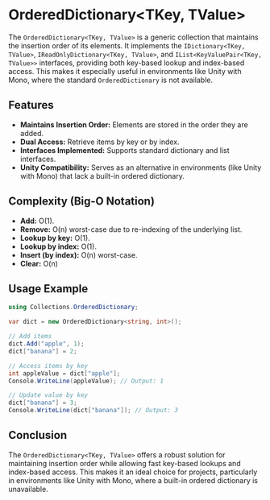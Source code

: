 # OrderedDictionary<TKey, TValue>

The `OrderedDictionary<TKey, TValue>` is a generic collection that maintains the insertion order of its elements. It implements the `IDictionary<TKey, TValue>`, `IReadOnlyDictionary<TKey, TValue>`, and `IList<KeyValuePair<TKey, TValue>>` interfaces, providing both key-based lookup and index-based access. This makes it especially useful in environments like Unity with Mono, where the standard `OrderedDictionary` is not available.

## Features

- **Maintains Insertion Order:** Elements are stored in the order they are added.
- **Dual Access:** Retrieve items by key or by index.
- **Interfaces Implemented:** Supports standard dictionary and list interfaces.
- **Unity Compatibility:** Serves as an alternative in environments (like Unity with Mono) that lack a built-in ordered dictionary.

## Complexity (Big-O Notation)

- **Add:** O(1).
- **Remove:** O(n) worst-case due to re-indexing of the underlying list.
- **Lookup by key:** O(1).
- **Lookup by index:** O(1).
- **Insert (by index):** O(n) worst-case.
- **Clear:** O(n)

## Usage Example

```csharp
using Collections.OrderedDictionary;

var dict = new OrderedDictionary<string, int>();

// Add items
dict.Add("apple", 1);
dict["banana"] = 2;

// Access items by key
int appleValue = dict["apple"];
Console.WriteLine(appleValue); // Output: 1

// Update value by key
dict["banana"] = 3;
Console.WriteLine(dict["banana"]); // Output: 3

```

## Conclusion

The `OrderedDictionary<TKey, TValue>` offers a robust solution for maintaining insertion order while allowing fast key-based lookups and index-based access. This makes it an ideal choice for projects, particularly in environments like Unity with Mono, where a built-in ordered dictionary is unavailable.